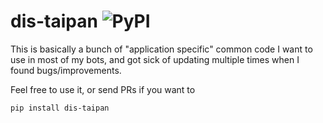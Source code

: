 # dis-taipan  ![PyPI](https://img.shields.io/pypi/v/dis-taipan)

This is basically a bunch of "application specific" common code I want to use in most of my bots, and got sick of updating multiple times when I found bugs/improvements.

Feel free to use it, or send PRs if you want to

```
pip install dis-taipan
```
